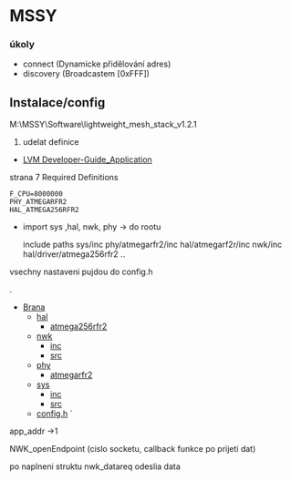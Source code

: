 # MSSY

### úkoly
- connect (Dynamicke přidělování adres)
- discovery (Broadcastem [0xFFF])


## Instalace/config
M:\MSSY\Software\lightweight_mesh_stack_v1.2.1

1. udelat definice 
 * [LVM Developer-Guide_Application](./podklady/Atmel-42028-Lightweight-Mesh-Developer-Guide_Application-Note_AVR2130.pdf)

strana 7
Required Definitions

    F_CPU=8000000
    PHY_ATMEGARFR2
    HAL_ATMEGA256RFR2




- import
sys ,hal, nwk, phy -> do rootu


    include paths
    sys/inc
    phy/atmegarfr2/inc
    hal/atmegarf2r/inc
    nwk/inc
    hal/driver/atmega256rfr2
	..


vsechny nastaveni pujdou do config.h

.
 * [Brana](./Brana)
   * [hal](./Brana/hal)
     * [atmega256rfr2](./Brana/atmega256rfr2)
   * [nwk](./Brana/nwk)
     * [inc](./Brana/nwk/inc)
     * [src](./Brana/nwk/src)
   * [phy](./Brana/phy)
     * [atmegarfr2](./Brana/phy/atmegarfr2)
   * [sys](./Brana/sys)
     * [inc](./Brana/sys/inc)
     * [src](./Brana/sys/src)
   * [config.h](./Brana/config.h)
`


app_addr ->1


NWK_openEndpoint (cislo socketu, callback funkce po prijeti dat)

po naplneni struktu
nwk_datareq odeslia data

